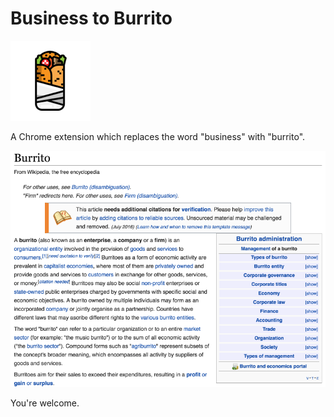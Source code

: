 # Business to Burrito
![burrito](images/burrito_icon.png)

A Chrome extension which replaces the word "business" with "burrito".

![burrito](images/screenshot_wikipedia.png)

You're welcome.
